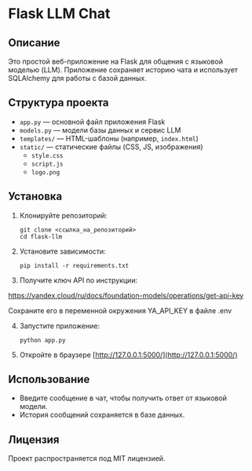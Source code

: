# Flask LLM Chat

## Описание

Это простой веб-приложение на Flask для общения с языковой моделью (LLM). Приложение сохраняет историю чата и использует SQLAlchemy для работы с базой данных.

## Структура проекта

- `app.py` — основной файл приложения Flask
- `models.py` — модели базы данных и сервис LLM
- `templates/` — HTML-шаблоны (например, `index.html`)
- `static/` — статические файлы (CSS, JS, изображения)
    - `style.css`
    - `script.js`
    - `logo.png`

## Установка

1. Клонируйте репозиторий:
    ```
    git clone <ссылка_на_репозиторий>
    cd flask-llm
    ```

2. Установите зависимости:
    ```
    pip install -r requirements.txt
    ```

3. Получите ключ API по инструкции:  

https://yandex.cloud/ru/docs/foundation-models/operations/get-api-key 

Сохраните его в переменной окружения YA_API_KEY в файле .env  

4. Запустите приложение:
    ```
    python app.py
    ```

5. Откройте в браузере [http://127.0.0.1:5000/](http://127.0.0.1:5000/)

## Использование

- Введите сообщение в чат, чтобы получить ответ от языковой модели.
- История сообщений сохраняется в базе данных.

## Лицензия

Проект распространяется под MIT лицензией.